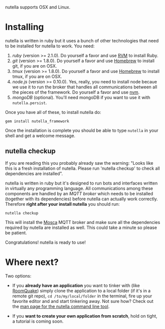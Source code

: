 nutella supports OSX and Linux.

# Installing
nutella is written in ruby but it uses a bunch of other technologies that need to be installed for nutella to work. You need:

1. _ruby_ (version >= 2.1.0). Do yourself a favor and use [RVM](https://rvm.io/rvm/install) to install Ruby.
1. _git_ (version >= 1.8.0). Do yourself a favor and use [Homebrew](http://brew.sh/) to install git, if you are on OSX.
1. _tmux_ (version >= 1.8.0). Do yourself a favor and use [Homebrew](http://brew.sh/) to install tmux, if you are on OSX.
1. _node.js_ (version >= 0.10.0). Yes, really, you need to install node becaue we use it to run the broker that handles all communications between all the pieces of the framework. Do yourself a favor and use [nvm](https://github.com/creationix/nvm).
1. _mongoDB_ (optional). You'll need mongoDB if you want to use it with `nutella.persist`.

Once you have all of these, to install nutella do:
```
gem install nutella_framework
```
Once the installation is complete you should be able to type `nutella` in your shell and get a welcome message. 

## nutella checkup
If you are reading this you probably already saw the warning: "Looks like this is a fresh installation of nutella. Please run 'nutella checkup' to check all dependencies are installed".

nutella is written in ruby but it's designed to run bots and interfaces written in virtually any programming language. All communications among these components are handled by an _MQTT broker_ which needs to be installed (together with its dependencies) before nutella can actually work correctly. Therefore **right after your install nutella** you should run:
```
nutella checkup
```
This will install the [Mosca](http://www.mosca.io/) MQTT broker and make sure all the dependencies required by nutella are installed as well. This could take a minute so please be patient.

Congratulations! nutella is ready to use!


# Where next?
Two options:

- If you **already have an application** you want to tinker with (like [RoomQuake](https://github.com/ltg-uic/roomquake)) simply clone the application to a local folder (if it's in a remote git repo), `cd /to/my/local/folder` in the terminal, fire up your favorite editor and and start tinkering away. Not sure how? Check out the [man page for the nutella command line tool](https://github.com/nutella-framework/nutella_framework/wiki).

- If you **want to create your own application from scratch**, hold on tight, a tutorial is coming soon.
